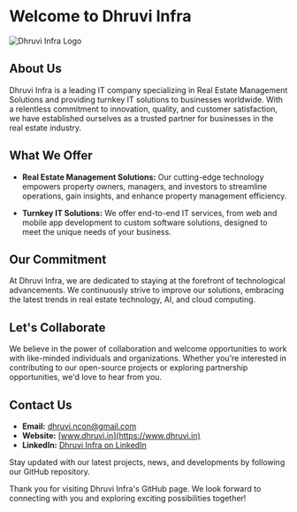 # Welcome to Dhruvi Infra

![Dhruvi Infra Logo](https://drive.google.com/file/d/1jz5ti1E9mBFizkmf29rcvFxEiPhVGiA1/view?usp=share_link)

## About Us

Dhruvi Infra is a leading IT company specializing in Real Estate Management Solutions and providing turnkey IT solutions to businesses worldwide. With a relentless commitment to innovation, quality, and customer satisfaction, we have established ourselves as a trusted partner for businesses in the real estate industry.

## What We Offer

- **Real Estate Management Solutions:** Our cutting-edge technology empowers property owners, managers, and investors to streamline operations, gain insights, and enhance property management efficiency.

- **Turnkey IT Solutions:** We offer end-to-end IT services, from web and mobile app development to custom software solutions, designed to meet the unique needs of your business.

## Our Commitment

At Dhruvi Infra, we are dedicated to staying at the forefront of technological advancements. We continuously strive to improve our solutions, embracing the latest trends in real estate technology, AI, and cloud computing.

## Let's Collaborate

We believe in the power of collaboration and welcome opportunities to work with like-minded individuals and organizations. Whether you're interested in contributing to our open-source projects or exploring partnership opportunities, we'd love to hear from you.

## Contact Us

- **Email:** [dhruvi.ncon@gmail.com](mailto:dhruvi.ncon@gmail.com)
- **Website:** [www.dhruvi.in](https://www.dhruvi.in)
- **LinkedIn:** [Dhruvi Infra on LinkedIn](https://www.linkedin.com/company/dhruvi-infra/)

Stay updated with our latest projects, news, and developments by following our GitHub repository.

Thank you for visiting Dhruvi Infra's GitHub page. We look forward to connecting with you and exploring exciting possibilities together!
